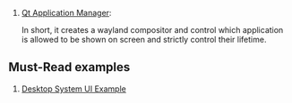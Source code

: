 1. [Qt Application Manager](https://doc.qt.io/QtApplicationManager/qtapplicationmanager-index.html):
    
    In short, it creates a wayland compositor and control which application is allowed to be shown on screen and strictly control their lifetime.

## Must-Read examples
 1. [Desktop System UI Example](https://doc.qt.io/QtApplicationManager/applicationmanager-applicationmanager-minidesk-example.html)
